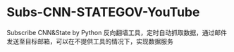 # Subs-CNN-STATEGOV-YouTube
Subscribe CNN&amp;State by Python
反向翻墙工具，定时自动抓取数据，通过邮件发送至目标邮箱，可以在不提供工具的情况下，实现数据服务
